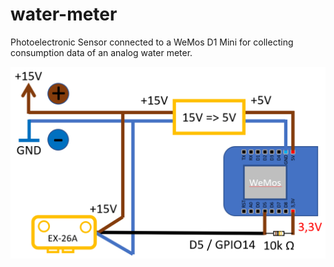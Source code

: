 # water-meter
Photoelectronic Sensor connected to a WeMos D1 Mini for collecting consumption data of an analog water meter.


![Connection Diagram](https://raw.githubusercontent.com/Froschie/water-meter/master/wemos_water_meter.png)

